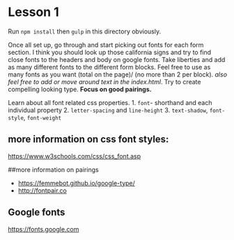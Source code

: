 # Lesson 1

Run `npm install` then `gulp` in this directory obviously.

Once all set up, go through and start picking out fonts for each form section. I think you should look up those california signs and try to find close fonts to the headers and body on google fonts. Take liberties and add as many different fonts to the different form blocks. Feel free to use as many fonts as you want (total on the page)/ (no more than 2 per block). *also feel free to add or move around text in the index.html*. Try to create compelling looking type. **Focus on good pairings.**

Learn about all font related css properties.
	1. 	`font`- shorthand and each individual property
	2.	`letter-spacing` and `line-height`
	3.	`text-shadow`, `font-style`, `font-weight`

## more information on css font styles:

<https://www.w3schools.com/css/css_font.asp>

##more information on pairings

*   <https://femmebot.github.io/google-type/>
*   <http://fontpair.co>

## Google fonts

<https://fonts.google.com>
